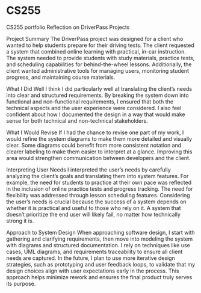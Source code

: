# CS255
CS255 portfolio
Reflection on DriverPass Projects

Project Summary
The DriverPass project was designed for a client who wanted to help students prepare for their driving tests. The client requested a system that combined online learning with practical, in-car instruction. The system needed to provide students with study materials, practice tests, and scheduling capabilities for behind-the-wheel lessons. Additionally, the client wanted administrative tools for managing users, monitoring student progress, and maintaining course materials.

What I Did Well
I think I did particularly well at translating the client’s needs into clear and structured requirements. By breaking the system down into functional and non-functional requirements, I ensured that both the technical aspects and the user experience were considered. I also feel confident about how I documented the design in a way that would make sense for both technical and non-technical stakeholders.

What I Would Revise
If I had the chance to revise one part of my work, I would refine the system diagrams to make them more detailed and visually clear. Some diagrams could benefit from more consistent notation and clearer labeling to make them easier to interpret at a glance. Improving this area would strengthen communication between developers and the client.

Interpreting User Needs
I interpreted the user’s needs by carefully analyzing the client’s goals and translating them into system features. For example, the need for students to practice at their own pace was reflected in the inclusion of online practice tests and progress tracking. The need for flexibility was addressed through lesson scheduling features. Considering the user’s needs is crucial because the success of a system depends on whether it is practical and useful to those who rely on it. A system that doesn’t prioritize the end user will likely fail, no matter how technically strong it is.

Approach to System Design
When approaching software design, I start with gathering and clarifying requirements, then move into modeling the system with diagrams and structured documentation. I rely on techniques like use cases, UML diagrams, and requirements traceability to ensure all client needs are captured. In the future, I plan to use more iterative design strategies, such as prototyping and user feedback loops, to validate that my design choices align with user expectations early in the process. This approach helps minimize rework and ensures the final product truly serves its purpose.
